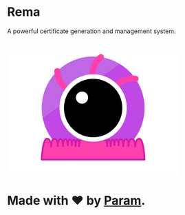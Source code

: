 # Rema
A powerful certificate generation and management system.

<br/>

![Rema Logo](docs/logo.svg)

# Made with ❤ by [Param](https://www.paramsid.com).